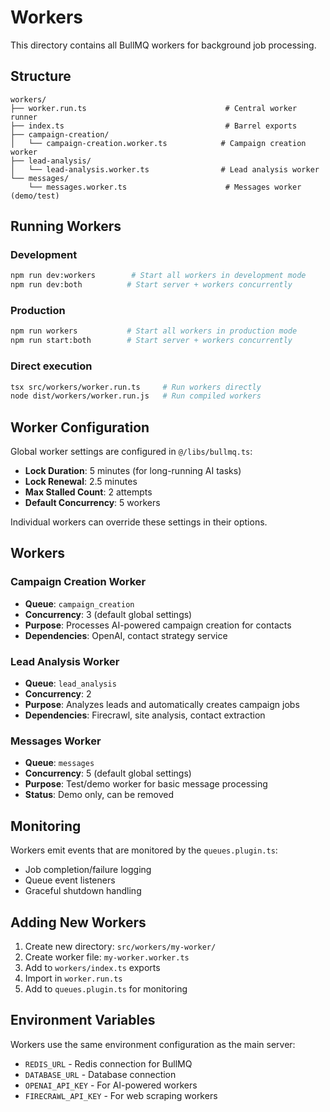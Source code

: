 # Workers

This directory contains all BullMQ workers for background job processing.

## Structure

```
workers/
├── worker.run.ts                               # Central worker runner
├── index.ts                                    # Barrel exports
├── campaign-creation/
│   └── campaign-creation.worker.ts            # Campaign creation worker
├── lead-analysis/
│   └── lead-analysis.worker.ts                # Lead analysis worker
└── messages/
    └── messages.worker.ts                      # Messages worker (demo/test)
```

## Running Workers

### Development

```bash
npm run dev:workers        # Start all workers in development mode
npm run dev:both          # Start server + workers concurrently
```

### Production

```bash
npm run workers           # Start all workers in production mode
npm run start:both        # Start server + workers concurrently
```

### Direct execution

```bash
tsx src/workers/worker.run.ts     # Run workers directly
node dist/workers/worker.run.js   # Run compiled workers
```

## Worker Configuration

Global worker settings are configured in `@/libs/bullmq.ts`:

- **Lock Duration**: 5 minutes (for long-running AI tasks)
- **Lock Renewal**: 2.5 minutes
- **Max Stalled Count**: 2 attempts
- **Default Concurrency**: 5 workers

Individual workers can override these settings in their options.

## Workers

### Campaign Creation Worker

- **Queue**: `campaign_creation`
- **Concurrency**: 3 (default global settings)
- **Purpose**: Processes AI-powered campaign creation for contacts
- **Dependencies**: OpenAI, contact strategy service

### Lead Analysis Worker

- **Queue**: `lead_analysis`
- **Concurrency**: 2
- **Purpose**: Analyzes leads and automatically creates campaign jobs
- **Dependencies**: Firecrawl, site analysis, contact extraction

### Messages Worker

- **Queue**: `messages`
- **Concurrency**: 5 (default global settings)
- **Purpose**: Test/demo worker for basic message processing
- **Status**: Demo only, can be removed

## Monitoring

Workers emit events that are monitored by the `queues.plugin.ts`:

- Job completion/failure logging
- Queue event listeners
- Graceful shutdown handling

## Adding New Workers

1. Create new directory: `src/workers/my-worker/`
2. Create worker file: `my-worker.worker.ts`
3. Add to `workers/index.ts` exports
4. Import in `worker.run.ts`
5. Add to `queues.plugin.ts` for monitoring

## Environment Variables

Workers use the same environment configuration as the main server:

- `REDIS_URL` - Redis connection for BullMQ
- `DATABASE_URL` - Database connection
- `OPENAI_API_KEY` - For AI-powered workers
- `FIRECRAWL_API_KEY` - For web scraping workers

